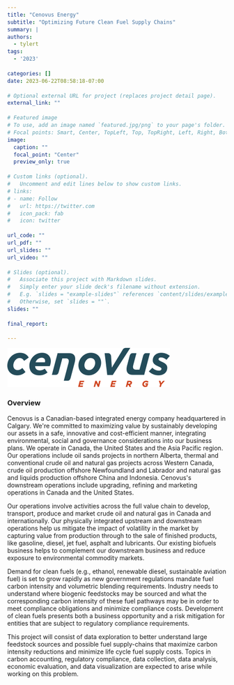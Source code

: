 ```yaml
---
title: "Cenovus Energy"
subtitle: "Optimizing Future Clean Fuel Supply Chains"
summary: |
authors:
  - tylert
tags:
  - '2023'

categories: []
date: 2023-06-22T08:58:18-07:00

# Optional external URL for project (replaces project detail page).
external_link: ""

# Featured image
# To use, add an image named `featured.jpg/png` to your page's folder.
# Focal points: Smart, Center, TopLeft, Top, TopRight, Left, Right, BottomLeft, Bottom, BottomRight.
image:
  caption: ""
  focal_point: "Center"
  preview_only: true

# Custom links (optional).
#   Uncomment and edit lines below to show custom links.
# links:
# - name: Follow
#   url: https://twitter.com
#   icon_pack: fab
#   icon: twitter

url_code: ""
url_pdf: ""
url_slides: ""
url_video: ""

# Slides (optional).
#   Associate this project with Markdown slides.
#   Simply enter your slide deck's filename without extension.
#   E.g. `slides = "example-slides"` references `content/slides/example-slides.md`.
#   Otherwise, set `slides = ""`.
slides: ""

final_report:

---
```

![](CenovusLogo.svg)

### Overview

Cenovus is a Canadian-based integrated energy company headquartered in Calgary.
We're committed to maximizing value by sustainably developing our assets in a
safe, innovative and cost-efficient manner, integrating environmental, social
and governance considerations into our business plans. We operate in Canada, the
United States and the Asia Pacific region. Our operations include oil sands
projects in northern Alberta, thermal and conventional crude oil and natural gas
projects across Western Canada, crude oil production offshore Newfoundland and
Labrador and natural gas and liquids production offshore China and Indonesia.
Cenovus's downstream operations include upgrading, refining and marketing
operations in Canada and the United States.

Our operations involve activities across the full value chain to develop,
transport, produce and market crude oil and natural gas in Canada and
internationally. Our physically integrated upstream and downstream operations
help us mitigate the impact of volatility in the market by capturing value from
production through to the sale of finished products, like gasoline, diesel, jet
fuel, asphalt and lubricants. Our existing biofuels business helps to complement
our downstream business and reduce exposure to environmental commodity markets.

Demand for clean fuels (e.g., ethanol, renewable diesel, sustainable aviation
fuel) is set to grow rapidly as new government regulations mandate fuel carbon
intensity and volumetric blending requirements. Industry needs to understand
where biogenic feedstocks may be sourced and what the corresponding carbon
intensity of these fuel pathways may be in order to meet compliance obligations
and minimize compliance costs. Development of clean fuels presents both a
business opportunity and a risk mitigation for entities that are subject to
regulatory compliance requirements.

This project will consist of data exploration to better understand large
feedstock sources and possible fuel supply-chains that maximize carbon intensity
reductions and minimize life cycle fuel supply costs. Topics in carbon
accounting, regulatory compliance, data collection, data analysis, economic
evaluation, and data visualization are expected to arise while working on this
problem.
